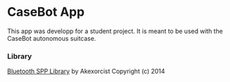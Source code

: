 # CaseBot App

This app was developp for a student project. It is meant to be used with the CaseBot autonomous suitcase.

### Library
[Bluetooth SPP Library](https://github.com/akexorcist/BluetoothSPPLibrary) by Akexorcist Copyright (c) 2014
